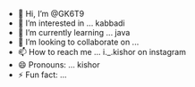 - 👋 Hi, I’m @GK6T9
- 👀 I’m interested in ... kabbadi
- 🌱 I’m currently learning ... java
- 💞️ I’m looking to collaborate on ...
- 📫 How to reach me ... i._.kishor on instagram
- 😄 Pronouns: ... kishor
- ⚡ Fun fact: ... 

<!---
GK6T9/GK6T9 is a ✨ special ✨ repository because its `README.md` (this file) appears on your GitHub profile.
You can click the Preview link to take a look at your changes.
--->
